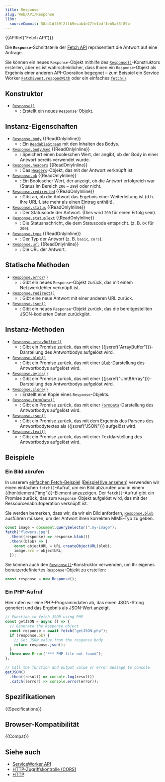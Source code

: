```yaml
---
title: Response
slug: Web/API/Response
l10n:
  sourceCommit: 58ad1df59f2ffb9ecab4e27fe1bdf1eb5a55f89b
---
```


{{APIRef("Fetch API")}}

Die **`Response`**-Schnittstelle der [Fetch API](/de/docs/Web/API/Fetch_API) repräsentiert die Antwort auf eine Anfrage.

Sie können ein neues `Response`-Objekt mithilfe des [`Response()`](/de/docs/Web/API/Response/Response)-Konstruktors erstellen, aber es ist wahrscheinlicher, dass Ihnen ein `Response`-Objekt als Ergebnis einer anderen API-Operation begegnet – zum Beispiel ein Service Worker [`FetchEvent.respondWith`](/de/docs/Web/API/FetchEvent/respondWith) oder ein einfaches [`fetch()`](/de/docs/Web/API/Window/fetch).

## Konstruktor

- [`Response()`](/de/docs/Web/API/Response/Response)
  - : Erstellt ein neues `Response`-Objekt.

## Instanz-Eigenschaften

- [`Response.body`](/de/docs/Web/API/Response/body) {{ReadOnlyInline}}
  - : Ein [`ReadableStream`](/de/docs/Web/API/ReadableStream) mit den Inhalten des Bodys.
- [`Response.bodyUsed`](/de/docs/Web/API/Response/bodyUsed) {{ReadOnlyInline}}
  - : Speichert einen booleschen Wert, der angibt, ob der Body in einer Antwort bereits verwendet wurde.
- [`Response.headers`](/de/docs/Web/API/Response/headers) {{ReadOnlyInline}}
  - : Das [`Headers`](/de/docs/Web/API/Headers)-Objekt, das mit der Antwort verknüpft ist.
- [`Response.ok`](/de/docs/Web/API/Response/ok) {{ReadOnlyInline}}
  - : Ein Boolescher Wert, der anzeigt, ob die Antwort erfolgreich war (Status im Bereich `200` – `299`) oder nicht.
- [`Response.redirected`](/de/docs/Web/API/Response/redirected) {{ReadOnlyInline}}
  - : Gibt an, ob die Antwort das Ergebnis einer Weiterleitung ist (d.h. ihre URL-Liste mehr als einen Eintrag enthält).
- [`Response.status`](/de/docs/Web/API/Response/status) {{ReadOnlyInline}}
  - : Der Statuscode der Antwort. (Dies wird `200` für einen Erfolg sein).
- [`Response.statusText`](/de/docs/Web/API/Response/statusText) {{ReadOnlyInline}}
  - : Die Statusnachricht, die dem Statuscode entspricht. (z. B. `OK` für `200`).
- [`Response.type`](/de/docs/Web/API/Response/type) {{ReadOnlyInline}}
  - : Der Typ der Antwort (z. B. `basic`, `cors`).
- [`Response.url`](/de/docs/Web/API/Response/url) {{ReadOnlyInline}}
  - : Die URL der Antwort.

## Statische Methoden

- [`Response.error()`](/de/docs/Web/API/Response/error_static)
  - : Gibt ein neues `Response`-Objekt zurück, das mit einem Netzwerkfehler verknüpft ist.
- [`Response.redirect()`](/de/docs/Web/API/Response/redirect_static)
  - : Gibt eine neue Antwort mit einer anderen URL zurück.
- [`Response.json()`](/de/docs/Web/API/Response/json_static)
  - : Gibt ein neues `Response`-Objekt zurück, das die bereitgestellten JSON-kodierten Daten zurückgibt.

## Instanz-Methoden

- [`Response.arrayBuffer()`](/de/docs/Web/API/Response/arrayBuffer)
  - : Gibt ein Promise zurück, das mit einer {{jsxref("ArrayBuffer")}}-Darstellung des Antwortbodys aufgelöst wird.
- [`Response.blob()`](/de/docs/Web/API/Response/blob)
  - : Gibt ein Promise zurück, das mit einer [`Blob`](/de/docs/Web/API/Blob)-Darstellung des Antwortbodys aufgelöst wird.
- [`Response.bytes()`](/de/docs/Web/API/Response/bytes)
  - : Gibt ein Promise zurück, das mit einer {{jsxref("Uint8Array")}}-Darstellung des Antwortbodys aufgelöst wird.
- [`Response.clone()`](/de/docs/Web/API/Response/clone)
  - : Erstellt eine Kopie eines `Response`-Objekts.
- [`Response.formData()`](/de/docs/Web/API/Response/formData)
  - : Gibt ein Promise zurück, das mit einer [`FormData`](/de/docs/Web/API/FormData)-Darstellung des Antwortbodys aufgelöst wird.
- [`Response.json()`](/de/docs/Web/API/Response/json)
  - : Gibt ein Promise zurück, das mit dem Ergebnis des Parsens des Antwortbodytextes als {{jsxref("JSON")}} aufgelöst wird.
- [`Response.text()`](/de/docs/Web/API/Response/text)
  - : Gibt ein Promise zurück, das mit einer Textdarstellung des Antwortbodys aufgelöst wird.

## Beispiele

### Ein Bild abrufen

In unserem [einfachen Fetch-Beispiel](https://github.com/mdn/dom-examples/tree/main/fetch/basic-fetch) ([Beispiel live ansehen](https://mdn.github.io/dom-examples/fetch/basic-fetch/)) verwenden wir einen einfachen `fetch()`-Aufruf, um ein Bild abzurufen und in einem {{htmlelement("img")}}-Element anzuzeigen. Der `fetch()`-Aufruf gibt ein Promise zurück, das zum `Response`-Objekt aufgelöst wird, das mit der Ressourcenabrufoperation verknüpft ist.

Sie werden bemerken, dass wir, da wir ein Bild anfordern, [`Response.blob`](/de/docs/Web/API/Response/blob) ausführen müssen, um der Antwort ihren korrekten MIME-Typ zu geben.

```js
const image = document.querySelector(".my-image");
fetch("flowers.jpg")
  .then((response) => response.blob())
  .then((blob) => {
    const objectURL = URL.createObjectURL(blob);
    image.src = objectURL;
  });
```

Sie können auch den [`Response()`](/de/docs/Web/API/Response/Response)-Konstruktor verwenden, um Ihr eigenes benutzerdefiniertes `Response`-Objekt zu erstellen:

```js
const response = new Response();
```

### Ein PHP-Aufruf

Hier rufen wir eine PHP-Programmdaten ab, das einen JSON-String generiert und das Ergebnis als JSON-Wert anzeigt.

```js
// Function to fetch JSON using PHP
const getJSON = async () => {
  // Generate the Response object
  const response = await fetch("getJSON.php");
  if (response.ok) {
    // Get JSON value from the response body
    return response.json();
  }
  throw new Error("*** PHP file not found");
};

// Call the function and output value or error message to console
getJSON()
  .then((result) => console.log(result))
  .catch((error) => console.error(error));
```

## Spezifikationen

{{Specifications}}

## Browser-Kompatibilität

{{Compat}}

## Siehe auch

- [ServiceWorker API](/de/docs/Web/API/Service_Worker_API)
- [HTTP-Zugriffskontrolle (CORS)](/de/docs/Web/HTTP/CORS)
- [HTTP](/de/docs/Web/HTTP)
